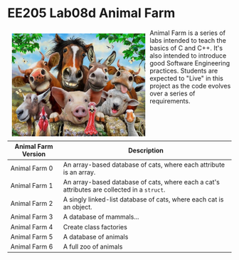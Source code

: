 EE205 Lab08d Animal Farm
========================

<img src="images/animal_farm_full.jpg" width="300" align="left" hspace="10" vspace="10" />

Animal Farm is a series of labs intended to teach the basics of C and C++.  It's also intended to introduce good
Software Engineering practices.  Students are expected to "Live" in
this project as the code evolves over a series of requirements.

|Animal Farm Version| Description                                                                                 |
|-------------------|---------------------------------------------------------------------------------------------|
|Animal Farm 0| An array-based database of cats, where each attribute is an array.                          |
|Animal Farm 1| An array-based database of cats, where each a cat's attributes are collected in a `struct`. |
|Animal Farm 2| A singly linked-list database of cats, where each cat is an object.                         |
|Animal Farm 3| A database of mammals...                                                                    |
|Animal Farm 4| Create class factories                                                                      |
|Animal Farm 5| A database of animals                                                                       |
|Animal Farm 6| A full zoo of animals                                                                       |
